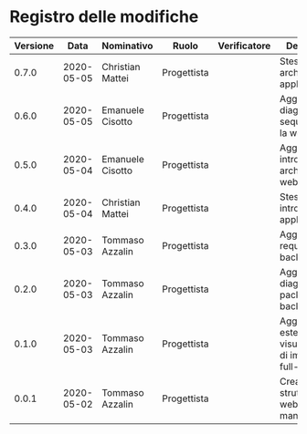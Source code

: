 # Registro delle modifiche
Versione | Data | Nominativo | Ruolo | Verificatore | Descrizione
------------- | ------------- | ------------- | ------------- | ------------- | -------------
0.7.0 | 2020-05-05 | Christian Mattei | Progettista | | Stesura architettura applicazione. 
0.6.0 | 2020-05-05 | Emanuele Cisotto | Progettista | | Aggiunti diagrammi di sequenza per la webapp.
0.5.0 | 2020-05-04 | Emanuele Cisotto | Progettista | | Aggiunta introduzione e architettura webapp.
0.4.0 | 2020-05-04 | Christian Mattei | Progettista | | Stesura introduzione applicazione.
0.3.0 | 2020-05-03 | Tommaso Azzalin | Progettista | | Aggiunti requisiti per il backend.
0.2.0 | 2020-05-03 | Tommaso Azzalin | Progettista | | Aggiunta diagrammi package per il backend.
0.1.0 | 2020-05-03 | Tommaso Azzalin | Progettista | | Aggiunta estensione per visualizzazione di immagini a full-screen.
0.0.1 | 2020-05-02 | Tommaso Azzalin | Progettista | | Creata struttura sito web manuale manutentore.
